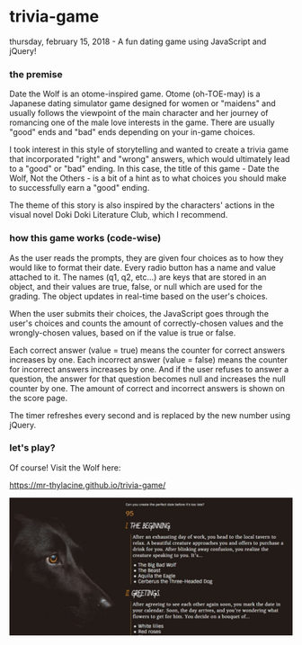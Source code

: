 # trivia-game
thursday, february 15, 2018 - A fun dating game using JavaScript and jQuery!

### the premise

Date the Wolf is an otome-inspired game. Otome (oh-TOE-may) is a Japanese dating simulator game designed for women or "maidens" and usually follows the viewpoint of the main character and her journey of romancing one of the male love interests in the game. There are usually "good" ends and "bad" ends depending on your in-game choices.

I took interest in this style of storytelling and wanted to create a trivia game that incorporated "right" and "wrong" answers, which would ultimately lead to a "good" or "bad" ending. In this case, the title of this game - Date the Wolf, Not the Others - is a bit of a hint as to what choices you should make to successfully earn a "good" ending.

The theme of this story is also inspired by the characters' actions in the visual novel Doki Doki Literature Club, which I recommend.

### how this game works (code-wise)

As the user reads the prompts, they are given four choices as to how they would like to format their date. Every radio button has a name and value attached to it. The names (q1, q2, etc…) are keys that are stored in an object, and their values are true, false, or null which are used for the grading. The object updates in real-time based on the user's choices. 

When the user submits their choices, the JavaScript goes through the user's choices and counts the amount of correctly-chosen values and the wrongly-chosen values, based on if the value is true or false.

Each correct answer (value = true) means the counter for correct answers increases by one. Each incorrect answer (value = false) means the counter for incorrect answers increases by one. And if the user refuses to answer a question, the answer for that question becomes null and increases the null counter by one. The amount of correct and incorrect answers is shown on the score page.

The timer refreshes every second and is replaced by the new number using jQuery.

### let's play?

Of course! Visit the Wolf here:

https://mr-thylacine.github.io/trivia-game/

![I have a bad feeling about this...](assets/images/wolf1.jpg)